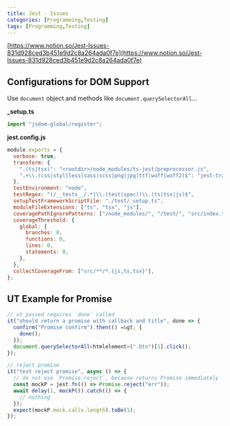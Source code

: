 ```yaml
---
title: Jest - Issues
categories: [Programming,Testing]
tags: [Programming,Testing]
---
```


[https://www.notion.so/Jest-Issues-831d928ced3b451e9d2c8a264ada0f7e](https://www.notion.so/Jest-Issues-831d928ced3b451e9d2c8a264ada0f7e)


## Configurations for DOM Support


Use `document` object and methods like `document.querySelectorAll`…


**_setup.ts**


```typescript
import "jsdom-global/register";
```


**jest.config.js**


```javascript
module.exports = {
  verbose: true,
  transform: {
    ".(ts|tsx)": "<rootdir>/node_modules/ts-jest/preprocessor.js",
    ".+\\.(css|styl|less|sass|scss|png|jpg|ttf|woff|woff2)$": "jest-transform-stub",
  },
  testEnvironment: "node",
  testRegex: "(/__tests__/.*|\\.(test|spec))\\.(ts|tsx|js)$",
  setupTestFrameworkScriptFile: "./test/_setup.ts",
  moduleFileExtensions: ["ts", "tsx", "js"],
  coveragePathIgnorePatterns: ["/node_modules/", "/test/", "src/index.ts"],
  coverageThreshold: {
    global: {
      branches: 0,
      functions: 0,
      lines: 0,
      statements: 0,
    },
  },
  collectCoverageFrom: ["src/**/*.{js,ts,tsx}"],
};
```


## UT Example for Promise


```typescript
// ut passed requires `done` called
it("should return a promise with callback and title", done => {
  confirm("Promise confirm").then(() =&gt; {
    done();
  });
  document.querySelectorAll<htmlelement>(".btn")[1].click();
});

// reject promise
it("test reject promise", async () => {
  // do not use `Promise.reject`, because returns Promise immediately
  const mockP = jest.fn(() => Promise.reject("err"));
  await delay(1, mockP()).catch(() => {
    // nothing
  });
  expect(mockP.mock.calls.length).toBe(1);
});
```

